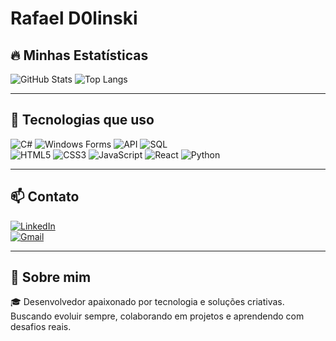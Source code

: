 # Rafael D0linski  

## 🔥 Minhas Estatísticas
![GitHub Stats](https://github-readme-stats.vercel.app/api?username=RafaelD0linski&show_icons=true&theme=radical)
![Top Langs](https://github-readme-stats.vercel.app/api/top-langs/?username=RafaelD0linski&layout=compact&theme=tokyonight)


---

## 🚀 Tecnologias que uso  

![C#](https://img.shields.io/badge/C%23-239120?style=for-the-badge&logo=c-sharp&logoColor=white)
![Windows Forms](https://img.shields.io/badge/Windows%20Forms-0078D6?style=for-the-badge&logo=windows)
![API](https://img.shields.io/badge/API-005571?style=for-the-badge&logo=fastapi)
![SQL](https://img.shields.io/badge/SQL-4479A1?style=for-the-badge&logo=postgresql&logoColor=white)  
![HTML5](https://img.shields.io/badge/HTML5-E34F26?style=for-the-badge&logo=html5&logoColor=white)
![CSS3](https://img.shields.io/badge/CSS3-1572B6?style=for-the-badge&logo=css3&logoColor=white)
![JavaScript](https://img.shields.io/badge/JavaScript-F7DF1E?style=for-the-badge&logo=javascript&logoColor=black)
![React](https://img.shields.io/badge/React-20232A?style=for-the-badge&logo=react&logoColor=61DAFB)
![Python](https://img.shields.io/badge/Python-3776AB?style=for-the-badge&logo=python&logoColor=white)

---

## 📫 Contato  

[![LinkedIn](https://img.shields.io/badge/LinkedIn-0077B5?style=for-the-badge&logo=linkedin&logoColor=white)](https://www.linkedin.com/public-profile/settings?trk=d_flagship3_profile_self_view_public_profile)  
[![Gmail](https://img.shields.io/badge/Gmail-D14836?style=for-the-badge&logo=gmail&logoColor=white)](mailto:rafaeldolinski14@gmail.com)  

---

## 💬 Sobre mim  
🎓 Desenvolvedor apaixonado por tecnologia e soluções criativas. Buscando evoluir sempre, colaborando em projetos e aprendendo com desafios reais.

